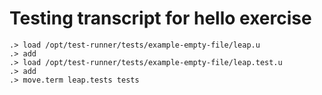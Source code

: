 # Testing transcript for hello exercise

```ucm
.> load /opt/test-runner/tests/example-empty-file/leap.u
.> add
.> load /opt/test-runner/tests/example-empty-file/leap.test.u
.> add
.> move.term leap.tests tests
```
